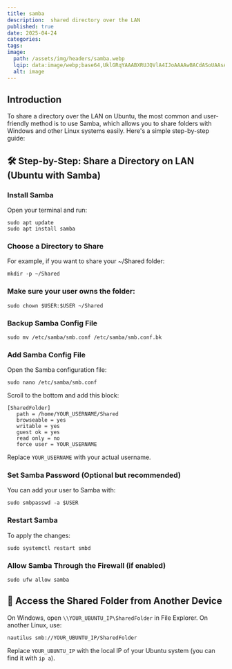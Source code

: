 ```yaml
---
title: samba
description:  shared directory over the LAN
published: true
date: 2025-04-24
categories: 
tags: 
image:
  path: /assets/img/headers/samba.webp
  lqip: data:image/webp;base64,UklGRqYAAABXRUJQVlA4IJoAAAAwBACdASoUAAsAPpE6mEeloyKhMAgAsBIJQBOhggBDDQv63senk1nbGwAA/vuk6PntZctp+l4Cdm+o6yRthHa5pmjVpOjq9iSZAaiuCel3+5MelI3/P1bvZXAFAOxIPg6xpaK0loonh4JTwQUShNKSXlNwq/Ife8aQGj29qEx8qyCiL4RvSo7138Cbn6qf58vQrf8D5rKUAAAA
  alt: image
---
```


## Introduction
To share a directory over the LAN on Ubuntu, the most common and user-friendly method is to use Samba, which allows you to share folders with Windows and other Linux systems easily. Here's a simple step-by-step guide:

## 🛠️ Step-by-Step: Share a Directory on LAN (Ubuntu with Samba)

### Install Samba
Open your terminal and run:
```shell
sudo apt update
sudo apt install samba
```
### Choose a Directory to Share
For example, if you want to share your ~/Shared folder:
```shell
mkdir -p ~/Shared
```
### Make sure your user owns the folder:
```shell
sudo chown $USER:$USER ~/Shared
```
### Backup Samba Config File
```shell
sudo mv /etc/samba/smb.conf /etc/samba/smb.conf.bk
```
### Add Samba Config File
Open the Samba configuration file:
```shell
sudo nano /etc/samba/smb.conf
```
Scroll to the bottom and add this block:
```config
[SharedFolder]
   path = /home/YOUR_USERNAME/Shared
   browseable = yes
   writable = yes
   guest ok = yes
   read only = no
   force user = YOUR_USERNAME
```
Replace `YOUR_USERNAME` with your actual username.

### Set Samba Password (Optional but recommended)
You can add your user to Samba with:
```shell
sudo smbpasswd -a $USER
```
### Restart Samba
To apply the changes:
```shell
sudo systemctl restart smbd
```
### Allow Samba Through the Firewall (if enabled)
```shell
sudo ufw allow samba
```
## 🔗 Access the Shared Folder from Another Device
On Windows, open `\\YOUR_UBUNTU_IP\SharedFolder` in File Explorer.
On another Linux, use:
```shell
nautilus smb://YOUR_UBUNTU_IP/SharedFolder
```
Replace `YOUR_UBUNTU_IP` with the local IP of your Ubuntu system (you can find it with `ip a`).